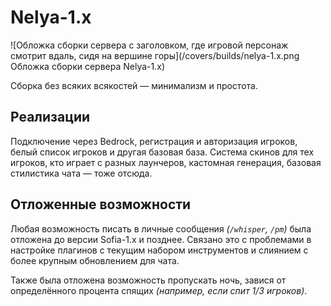 # Nelya-1.x

![Обложка сборки сервера с заголовком, где игровой персонаж смотрит
вдаль, сидя на вершине горы](/covers/builds/nelya-1.x.png Обложка 
сборки сервера Nelya-1.x)

Сборка без всяких всякостей — минимализм и простота.

## Реализации

Подключение через Bedrock, регистрация и авторизация игроков, белый
список игроков и другая базовая база. Система скинов для тех игроков,
кто играет с разных лаунчеров, кастомная генерация, базовая 
стилистика чата — тоже отсюда.

## Отложенные возможности

Любая возможность писать в личные сообщения _(`/whisper`, `/pm`)_
была отложена до версии Sofia-1.x и позднее. Связано это с проблемами
в настройке плагинов с текущим набором инструментов и слиянием с
более крупным обновлением для чата.

Также была отложена возможность пропускать ночь, завися от 
определённого процента спящих _(например, если спит 1/3 игроков)_.
